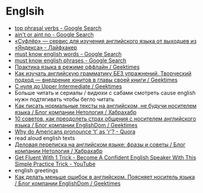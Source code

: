 # Englsih
- [top phrasal verbs - Google Search](https://www.google.com/search?q=top+phrasal+verbs)
- [ain't or aint no - Google Search](https://www.google.ru/search?q=ain't+or+aint+no)
- [«Суфлёр» — сервис для изучения английского языка от выходцев из «Яндекса» - Лайфхакер](https://lifehacker.ru/2016/09/07/suflyor/)
- [must know english words - Google Search](https://www.google.com/search?q=must+know+english+words)
- [must know english phrases - Google Search](https://www.google.com/search?q=must+know+english+phrases)
- [Практика языка в режиме оффлайн / Geektimes](https://geektimes.ru/post/287034/)
- [Как изучать английскую грамматику БЕЗ упражнений. Творческий подход — внедрение юнитов в главы своей книги / Geektimes](https://geektimes.ru/post/285018/)
- [С нуля до Upper Intermediate / Geektimes](https://geektimes.ru/post/285986/)
- Больше читать и сериалы / видюхи с сабами смотреть cause english нужн подтягивать чтобы бегло читать
- [Как писать нормальные тексты на английском, не будучи носителем языка / Блог компании Нетология / Хабрахабр](https://habrahabr.ru/company/netologyru/blog/335836/)
- [10 советов, как преодолеть страх общения с носителем английского языка / Блог компании EnglishDom / Geektimes](https://geektimes.ru/company/englishdom/blog/293347/)
- [Why do Americans pronounce 't' as 'r'? - Quora](https://www.quora.com/Why-do-Americans-pronounce-t-as-r)
- read aloud english texts
- [Деловая переписка на английском языке: фразы и советы / Блог компании Нетология / Хабрахабр](https://habrahabr.ru/company/netologyru/blog/340358/)
- [Get Fluent With 1 Trick - Become A Confident English Speaker With This Simple Practice Trick - YouTube](https://www.youtube.com/watch?v=l96V7dQtq9E)
- english greetings
- [Как делать меньше ошибок в английском. Поясняет носитель языка / Блог компании EnglishDom / Geektimes](https://geektimes.ru/company/englishdom/blog/294923/)
